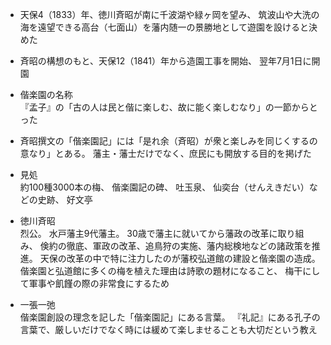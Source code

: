 - 天保4（1833）年、徳川斉昭が南に千波湖や緑ヶ岡を望み、
筑波山や大洗の海を遠望できる高台（七面山）を藩内随一の景勝地として遊園を設けると決めた

- 斉昭の構想のもと、天保12（1841）年から造園工事を開始、
翌年7月1日に開園

- 偕楽園の名称  
『孟子』の「古の人は民と偕に楽しむ、故に能く楽しむなり」の一節からとった

- 斉昭撰文の「偕楽園記」には「是れ余（斉昭）が衆と楽しみを同じくするの意なり」とある。
藩主・藩士だけでなく、庶民にも開放する目的を掲げた

- 見処  
約100種3000本の梅、
偕楽園記の碑、
吐玉泉、
仙奕台（せんえきだい）などの史跡、
好文亭

- 徳川斉昭  
烈公。
水戸藩主9代藩主。
30歳で藩主に就いてから藩政の改革に取り組み、
倹約の徹底、軍政の改革、追鳥狩の実施、藩内総検地などの諸政策を推進。
天保の改革の中で特に注力したのが藩校弘道館の建設と偕楽園の造成。
偕楽園と弘道館に多くの梅を植えた理由は詩歌の題材になること、
梅干にして軍事や飢饉の際の非常食にするため

- 一張一弛  
偕楽園創設の理念を記した「偕楽園記」にある言葉。
『礼記』にある孔子の言葉で、厳しいだけでなく時には緩めて楽しませることも大切だという教え